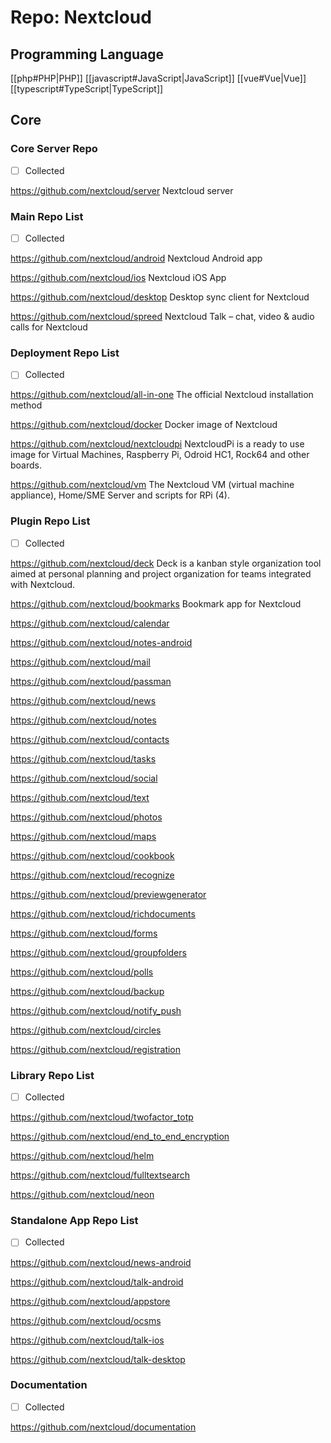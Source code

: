 # Repo: Nextcloud
## Programming Language
[[php#PHP|PHP]] [[javascript#JavaScript|JavaScript]] [[vue#Vue|Vue]] [[typescript#TypeScript|TypeScript]] 
## Core

### Core Server Repo

- [ ] Collected

https://github.com/nextcloud/server
Nextcloud server

### Main Repo List

- [ ] Collected

https://github.com/nextcloud/android
Nextcloud Android app

https://github.com/nextcloud/ios
Nextcloud iOS App

https://github.com/nextcloud/desktop
Desktop sync client for Nextcloud 

https://github.com/nextcloud/spreed
Nextcloud Talk – chat, video & audio calls for Nextcloud

### Deployment Repo List

- [ ] Collected

https://github.com/nextcloud/all-in-one
The official Nextcloud installation method

https://github.com/nextcloud/docker
Docker image of Nextcloud

https://github.com/nextcloud/nextcloudpi
NextcloudPi is a ready to use image for Virtual Machines, Raspberry Pi, Odroid HC1, Rock64 and other boards.

https://github.com/nextcloud/vm
The Nextcloud VM (virtual machine appliance), Home/SME Server and scripts for RPi (4).

### Plugin Repo List

- [ ] Collected

https://github.com/nextcloud/deck
Deck is a kanban style organization tool aimed at personal planning and project organization for teams integrated with Nextcloud.

https://github.com/nextcloud/bookmarks
Bookmark app for Nextcloud 

https://github.com/nextcloud/calendar

https://github.com/nextcloud/notes-android

https://github.com/nextcloud/mail

https://github.com/nextcloud/passman

https://github.com/nextcloud/news

https://github.com/nextcloud/notes

https://github.com/nextcloud/contacts

https://github.com/nextcloud/tasks

https://github.com/nextcloud/social

https://github.com/nextcloud/text

https://github.com/nextcloud/photos

https://github.com/nextcloud/maps

https://github.com/nextcloud/cookbook

https://github.com/nextcloud/recognize

https://github.com/nextcloud/previewgenerator

https://github.com/nextcloud/richdocuments

https://github.com/nextcloud/forms

https://github.com/nextcloud/groupfolders

https://github.com/nextcloud/polls

https://github.com/nextcloud/backup

https://github.com/nextcloud/notify_push

https://github.com/nextcloud/circles

https://github.com/nextcloud/registration

### Library Repo List

- [ ] Collected

https://github.com/nextcloud/twofactor_totp

https://github.com/nextcloud/end_to_end_encryption

https://github.com/nextcloud/helm

https://github.com/nextcloud/fulltextsearch

https://github.com/nextcloud/neon

### Standalone App Repo List

- [ ] Collected

https://github.com/nextcloud/news-android

https://github.com/nextcloud/talk-android

https://github.com/nextcloud/appstore

https://github.com/nextcloud/ocsms

https://github.com/nextcloud/talk-ios

https://github.com/nextcloud/talk-desktop


### Documentation

- [ ] Collected

https://github.com/nextcloud/documentation
